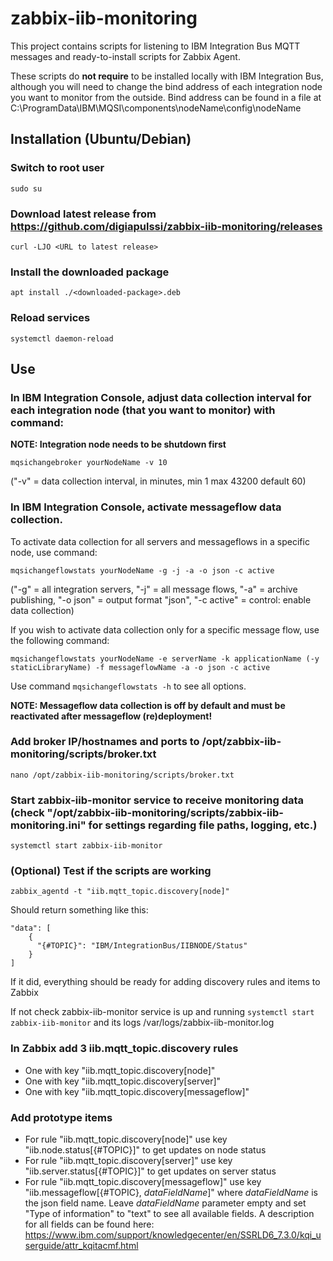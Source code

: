 # zabbix-iib-monitoring

This project contains scripts for listening to IBM Integration Bus MQTT messages and ready-to-install scripts for Zabbix Agent. 

These scripts do **not require** to be installed locally with IBM Integration Bus, although you will need to change the bind address of each integration node you want to monitor from the outside. Bind address can be found in a file at C:\ProgramData\IBM\MQSI\components\nodeName\config\nodeName

## Installation (Ubuntu/Debian)

### Switch to root user

```sudo su```

### Download latest release from https://github.com/digiapulssi/zabbix-iib-monitoring/releases

```curl -LJO <URL to latest release>```

### Install the downloaded package 

```apt install ./<downloaded-package>.deb```

### Reload services

```systemctl daemon-reload```

 

## Use

### In IBM Integration Console, adjust data collection interval for each integration node (that you want to monitor) with command:

**NOTE: Integration node needs to be shutdown first**

```mqsichangebroker yourNodeName -v 10```

("-v" = data collection interval, in minutes, min 1 max 43200 default 60)

### In IBM Integration Console, activate messageflow data collection.

To activate data collection for all servers and messageflows in a specific node, use command:

```mqsichangeflowstats yourNodeName -g -j -a -o json -c active```

("-g" = all integration servers, "-j" = all message flows, "-a" = archive publishing, "-o json" = output format "json", "-c active" = control: enable data collection)

If you wish to activate data collection only for a specific message flow, use the following command:

```mqsichangeflowstats yourNodeName -e serverName -k applicationName (-y staticLibraryName) -f messageflowName -a -o json -c active```

Use command ```mqsichangeflowstats -h``` to see all options.

**NOTE: Messageflow data collection is off by default and must be reactivated after messageflow (re)deployment!**


### Add broker IP/hostnames and ports to /opt/zabbix-iib-monitoring/scripts/broker.txt

```nano /opt/zabbix-iib-monitoring/scripts/broker.txt```

### Start zabbix-iib-monitor service to receive monitoring data (check "/opt/zabbix-iib-monitoring/scripts/zabbix-iib-monitoring.ini" for settings regarding file paths, logging, etc.)

```systemctl start zabbix-iib-monitor```

### (Optional) Test if the scripts are working

```zabbix_agentd -t "iib.mqtt_topic.discovery[node]"```

Should return something like this:
```
"data": [
    {
      "{#TOPIC}": "IBM/IntegrationBus/IIBNODE/Status"
    }
]
```
If it did, everything should be ready for adding discovery rules and items to Zabbix

If not check zabbix-iib-monitor service is up and running ```systemctl start zabbix-iib-monitor``` and its logs /var/logs/zabbix-iib-monitor.log

### In Zabbix add 3 iib.mqtt_topic.discovery rules
   - One with key "iib.mqtt_topic.discovery[node]"
   - One with key "iib.mqtt_topic.discovery[server]"
   - One with key "iib.mqtt_topic.discovery[messageflow]"
   
### Add prototype items
   - For rule "iib.mqtt_topic.discovery[node]" use key "iib.node.status[{#TOPIC}]" to get updates on node status
   - For rule "iib.mqtt_topic.discovery[server]" use key "iib.server.status[{#TOPIC}]" to get updates on server status
   - For rule "iib.mqtt_topic.discovery[messageflow]" use key "iib.messageflow[{#TOPIC}, *dataFieldName*]" where *dataFieldName* is the json field name. Leave *dataFieldName* parameter empty and set "Type of information" to "text" to see all available fields. A description for all fields can be found here: https://www.ibm.com/support/knowledgecenter/en/SSRLD6_7.3.0/kqi_userguide/attr_kqitacmf.html


